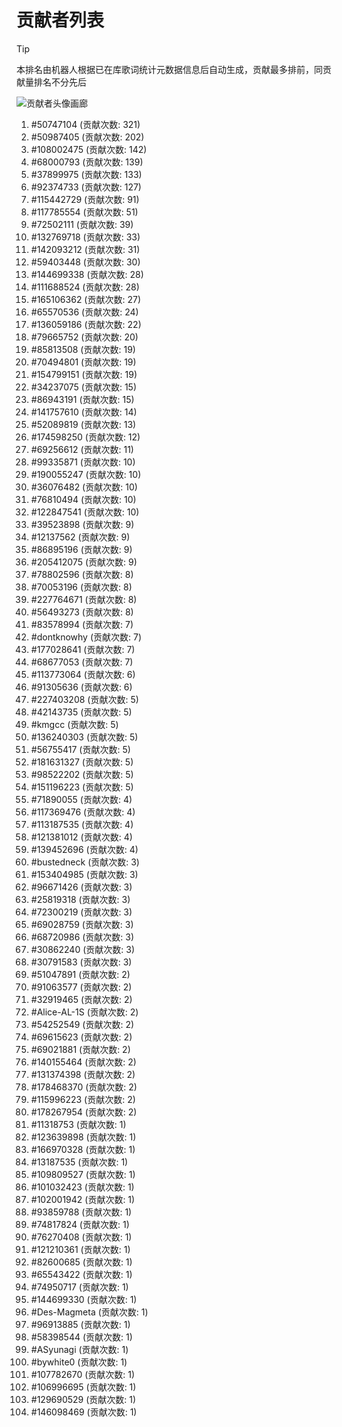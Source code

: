 # 贡献者列表

> [!TIP]
> 本排名由机器人根据已在库歌词统计元数据信息后自动生成，贡献最多排前，同贡献量排名不分先后

![贡献者头像画廊](./CONTRIBUTORS.svg)

1. #50747104 (贡献次数: 321)
2. #50987405 (贡献次数: 202)
3. #108002475 (贡献次数: 142)
4. #68000793 (贡献次数: 139)
5. #37899975 (贡献次数: 133)
6. #92374733 (贡献次数: 127)
7. #115442729 (贡献次数: 91)
8. #117785554 (贡献次数: 51)
9. #72502111 (贡献次数: 39)
10. #132769718 (贡献次数: 33)
11. #142093212 (贡献次数: 31)
12. #59403448 (贡献次数: 30)
13. #144699338 (贡献次数: 28)
14. #111688524 (贡献次数: 28)
15. #165106362 (贡献次数: 27)
16. #65570536 (贡献次数: 24)
17. #136059186 (贡献次数: 22)
18. #79665752 (贡献次数: 20)
19. #85813508 (贡献次数: 19)
20. #70494801 (贡献次数: 19)
21. #154799151 (贡献次数: 19)
22. #34237075 (贡献次数: 15)
23. #86943191 (贡献次数: 15)
24. #141757610 (贡献次数: 14)
25. #52089819 (贡献次数: 13)
26. #174598250 (贡献次数: 12)
27. #69256612 (贡献次数: 11)
28. #99335871 (贡献次数: 10)
29. #190055247 (贡献次数: 10)
30. #36076482 (贡献次数: 10)
31. #76810494 (贡献次数: 10)
32. #122847541 (贡献次数: 10)
33. #39523898 (贡献次数: 9)
34. #12137562 (贡献次数: 9)
35. #86895196 (贡献次数: 9)
36. #205412075 (贡献次数: 9)
37. #78802596 (贡献次数: 8)
38. #70053196 (贡献次数: 8)
39. #227764671 (贡献次数: 8)
40. #56493273 (贡献次数: 8)
41. #83578994 (贡献次数: 7)
42. #dontknowhy (贡献次数: 7)
43. #177028641 (贡献次数: 7)
44. #68677053 (贡献次数: 7)
45. #113773064 (贡献次数: 6)
46. #91305636 (贡献次数: 6)
47. #227403208 (贡献次数: 5)
48. #42143735 (贡献次数: 5)
49. #kmgcc (贡献次数: 5)
50. #136240303 (贡献次数: 5)
51. #56755417 (贡献次数: 5)
52. #181631327 (贡献次数: 5)
53. #98522202 (贡献次数: 5)
54. #151196223 (贡献次数: 5)
55. #71890055 (贡献次数: 4)
56. #117369476 (贡献次数: 4)
57. #113187535 (贡献次数: 4)
58. #121381012 (贡献次数: 4)
59. #139452696 (贡献次数: 4)
60. #bustedneck (贡献次数: 3)
61. #153404985 (贡献次数: 3)
62. #96671426 (贡献次数: 3)
63. #25819318 (贡献次数: 3)
64. #72300219 (贡献次数: 3)
65. #69028759 (贡献次数: 3)
66. #68720986 (贡献次数: 3)
67. #30862240 (贡献次数: 3)
68. #30791583 (贡献次数: 3)
69. #51047891 (贡献次数: 2)
70. #91063577 (贡献次数: 2)
71. #32919465 (贡献次数: 2)
72. #Alice-AL-1S (贡献次数: 2)
73. #54252549 (贡献次数: 2)
74. #69615623 (贡献次数: 2)
75. #69021881 (贡献次数: 2)
76. #140155464 (贡献次数: 2)
77. #131374398 (贡献次数: 2)
78. #178468370 (贡献次数: 2)
79. #115996223 (贡献次数: 2)
80. #178267954 (贡献次数: 2)
81. #11318753 (贡献次数: 1)
82. #123639898 (贡献次数: 1)
83. #166970328 (贡献次数: 1)
84. #13187535 (贡献次数: 1)
85. #109809527 (贡献次数: 1)
86. #101032423 (贡献次数: 1)
87. #102001942 (贡献次数: 1)
88. #93859788 (贡献次数: 1)
89. #74817824 (贡献次数: 1)
90. #76270408 (贡献次数: 1)
91. #121210361 (贡献次数: 1)
92. #82600685 (贡献次数: 1)
93. #65543422 (贡献次数: 1)
94. #74950717 (贡献次数: 1)
95. #144699330 (贡献次数: 1)
96. #Des-Magmeta (贡献次数: 1)
97. #96913885 (贡献次数: 1)
98. #58398544 (贡献次数: 1)
99. #ASyunagi (贡献次数: 1)
100. #bywhite0 (贡献次数: 1)
101. #107782670 (贡献次数: 1)
102. #106996695 (贡献次数: 1)
103. #129690529 (贡献次数: 1)
104. #146098469 (贡献次数: 1)
